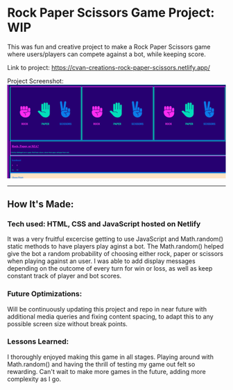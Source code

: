 # Rock Paper Scissors Game Project: WIP

This was fun and creative project to make a Rock Paper Scissors game where users/players can compete against a bot, while keeping score.

Link to project: https://cvan-creations-rock-paper-scissors.netlify.app/

Project Screenshot: ![](https://github.com/CodingWCal/web-design-projects/blob/main/Rock%20Paper%20Scissors%20Game%20JavaScript/rock-paper-scissors-screenshot.png)

---

## How It's Made:

### Tech used: HTML, CSS and JavaScript hosted on Netlify
It was a very fruitful excercise getting to use JavaScript and Math.random() static methods to have players play aginst a bot. The Math.random() helped give the bot a random probability of choosing either rock, paper or scissors when playing against an user. I was able to add display messages depending on the outcome of every turn for win or loss, as well as keep constant track of player and bot scores.

### Future Optimizations:
Will be continuously updating this project and repo in near future with additional media queries and fixing content spacing, to adapt this to any possible screen size without break points.

### Lessons Learned:
I thoroughly enjoyed making this game in all stages. Playing around with Math.random() and having the thrill of testing my game out felt so rewarding. Can't wait to make more games in the future, adding more complexity as I go.
